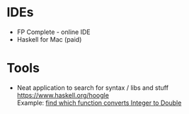# IDEs

* FP Complete - online IDE
* Haskell for Mac (paid)

# Tools

* Neat application to search for syntax / libs and stuff     
https://www.haskell.org/hoogle     
Example:  [find which function converts Integer to Double](https://www.haskell.org/hoogle/?hoogle=Integer+-%3E+Double)

